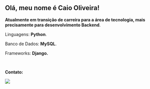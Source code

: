## Olá, meu nome é Caio Oliveira!

<p align="left"> 

 <strong>Atualmente em transição de carreira para a área de tecnologia, mais precisamente para desenvolvimento Backend</strong>.
</p>

<p align="left">
  Linguagens: <strong>Python</strong>.
</p>

<p align="left">
   Banco de Dados: <strong>MySQL</strong>.
</p>

<p align="left">
  Frameworks: <strong>Django.</strong>
</p>


<br>

<p align="left">
<strong>Contato:</strong>
</p>

<p align="left">
 
  <a href="https://www.linkedin.com/in/caiohenrique-oliveira/" alt="Linkedin">
    <img src="https://img.shields.io/badge/LinkedIn-blue?style=for-the-badge&logo=Linkedin&logoColor=FFFFFF&link=https://www.linkedin.com%2Fin%2Fcaiohenrique-oliveira"/>
  </a>
</p>
